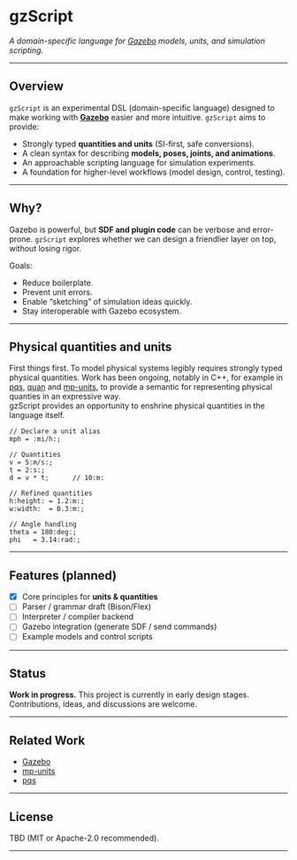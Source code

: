 # gzScript

*A domain-specific language for [Gazebo](https://gazebosim.org) models, units, and simulation scripting.*

---

## Overview

`gzScript` is an experimental DSL (domain-specific language) designed to make working with **[Gazebo](https://gazebosim.org)** easier and more intuitive. `gzScript` aims to provide:

* Strongly typed **quantities and units** (SI-first, safe conversions).
* A clean syntax for describing **models, poses, joints, and animations**.
* An approachable scripting language for simulation experiments.
* A foundation for higher-level workflows (model design, control, testing).

---

## Why?

Gazebo is powerful, but **SDF and plugin code** can be verbose and error-prone.
`gzScript` explores whether we can design a friendlier layer on top, without losing rigor.

Goals:

* Reduce boilerplate.
* Prevent unit errors.
* Enable “sketching” of simulation ideas quickly.
* Stay interoperable with Gazebo ecosystem.

---

## Physical quantities and units
First things first. To model physical systems legibly requires strongly typed physical quantities. Work has been ongoing, notably in C++, for example in 
[pqs](https://github.com/kwikius/pqs), [quan](https://github.com/kwikius/quan-trunk) and [mp-units](https://github.com/mpusz/units), to 
provide a semantic for representing physical quanties in an expressive way.  
gzScript provides an opportunity to enshrine physical quantities in the language itself. 

```
// Declare a unit alias
mph = :mi/h:;

// Quantities
v = 5:m/s:;
t = 2:s:;
d = v * t;      // 10:m:

// Refined quantities
h:height: = 1.2:m:;
w:width:  = 0.3:m:;

// Angle handling
theta = 180:deg:;
phi   = 3.14:rad:;
```

---

## Features (planned)

* [x] Core principles for **units & quantities**
* [ ] Parser / grammar draft (Bison/Flex)
* [ ] Interpreter / compiler backend
* [ ] Gazebo integration (generate SDF / send commands)
* [ ] Example models and control scripts

---

## Status

**Work in progress.** This project is currently in early design stages.
Contributions, ideas, and discussions are welcome.

---

## Related Work

* [Gazebo](https://gazebosim.org)
* [mp-units](https://github.com/mpusz/units)
* [pqs](https://github.com/kwikius/pqs)

---

## License

TBD (MIT or Apache-2.0 recommended).

---
